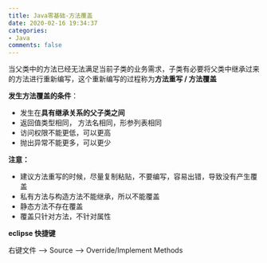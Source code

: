 ```yaml
---
title: Java零基础-方法覆盖
date: 2020-02-16 19:34:37
categories:
- Java
comments: false
---
```




当父类中的方法已经无法满足当前子类的业务需求，子类有必要将父类中继承过来的方法进行重新编写，这个重新编写的过程称为**方法重写 / 方法覆盖**

<!-- more -->

**发生方法覆盖的条件**：

- 发生在**具有继承关系的父子类之间**
- 返回值类型相同， 方法名相同，形参列表相同
- 访问权限不能更低，可以更高
- 抛出异常不能更多，可以更少



**注意：**

- 建议方法重写的时候，尽量复制粘贴，不要编写，容易出错，导致没有产生覆盖
- 私有方法与构造方法不能继承，所以不能覆盖
- 静态方法不存在覆盖
- 覆盖只针对方法，不针对属性



**eclipse 快捷键**

右键文件 --> Source --> Override/Implement Methods